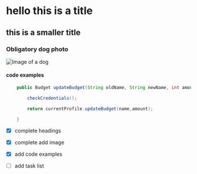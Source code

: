 # hello this is a title
## this is a smaller title
### Obligatory dog photo
![Image of a dog](https://hips.hearstapps.com/ghk.h-cdn.co/assets/17/30/dachshund.jpg?crop=1.00xw:0.668xh;0,0.260xh)

#### code examples

``` java
    public Budget updateBudget(String oldName, String newName, int amount) throws IllegalAccessException {

        checkCredentials();

        return currentProfile.updateBudget(name,amount);

    }
```

- [x] complete headings
- [x] complete add image
- [x] add code examples
- [ ] add task list





